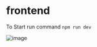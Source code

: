 # frontend
To Start run command
``
npm run dev
``


![image](https://user-images.githubusercontent.com/69188087/177211201-01b8dd97-9674-4989-aed0-987df31f4eed.png)
